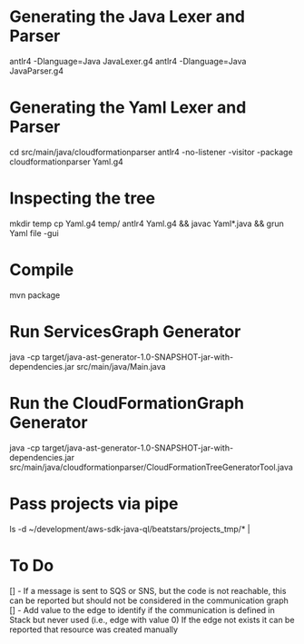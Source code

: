 # Generating the Java Lexer and Parser
antlr4 -Dlanguage=Java JavaLexer.g4
antlr4 -Dlanguage=Java JavaParser.g4

# Generating the Yaml Lexer and Parser
cd src/main/java/cloudformationparser
antlr4 -no-listener -visitor -package cloudformationparser Yaml.g4

# Inspecting the tree
mkdir temp
cp Yaml.g4 temp/
antlr4 Yaml.g4 && javac Yaml*.java && grun Yaml file -gui <yaml-file>

# Compile
mvn package

# Run ServicesGraph Generator
java -cp target/java-ast-generator-1.0-SNAPSHOT-jar-with-dependencies.jar src/main/java/Main.java

# Run the CloudFormationGraph Generator
java -cp target/java-ast-generator-1.0-SNAPSHOT-jar-with-dependencies.jar src/main/java/cloudformationparser/CloudFormationTreeGeneratorTool.java

# Pass projects via pipe
ls -d ~/development/aws-sdk-java-ql/beatstars/projects_tmp/* | <command>

# To Do
[] - If a message is sent to SQS or SNS, but the code is not reachable,
this can be reported but should not be considered in the communication graph
[] - Add value to the edge to identify if the communication is defined in Stack but never used (i.e., edge with value 0)
    If the edge not exists it can be reported that resource was created manually